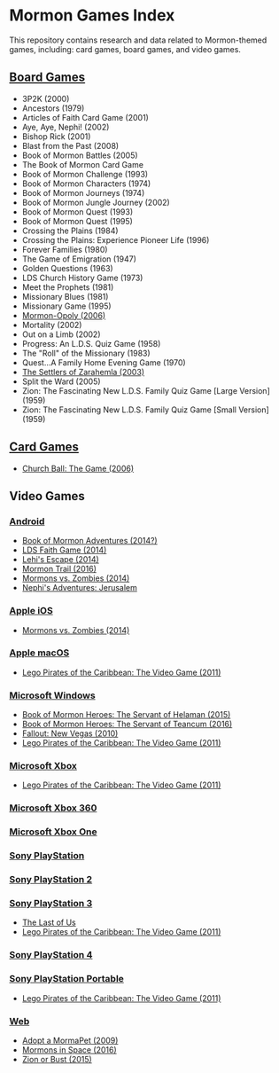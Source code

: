 # Mormon Games Index

This repository contains research and data related to Mormon-themed games, including: card games, board games, and video games.

## [Board Games](board-games.md)<a name="board-games"></a>

- 3P2K (2000)
- Ancestors (1979)
- Articles of Faith Card Game (2001)
- Aye, Aye, Nephi! (2002)
- Bishop Rick (2001)
- Blast from the Past (2008)
- Book of Mormon Battles (2005)
- The Book of Mormon Card Game
- Book of Mormon Challenge (1993)
- Book of Mormon Characters (1974)
- Book of Mormon Journeys (1974)
- Book of Mormon Jungle Journey (2002)
- Book of Mormon Quest (1993)
- Book of Mormon Quest (1995)
- Crossing the Plains (1984)
- Crossing the Plains: Experience Pioneer Life (1996)
- Forever Families (1980)
- The Game of Emigration (1947)
- Golden Questions (1963)
- LDS Church History Game (1973)
- Meet the Prophets (1981)
- Missionary Blues (1981)
- Missionary Game (1995)
- [Mormon-Opoly (2006)](board-games.md#mormon-opoly)
- Mortality (2002)
- Out on a Limb (2002)
- Progress: An L.D.S. Quiz Game (1958)
- The "Roll" of the Missionary (1983)
- Quest...A Family Home Evening Game (1970)
- [The Settlers of Zarahemla (2003)](board-games.md#the-settlers-of-zarahemla)
- Split the Ward (2005)
- Zion: The Fascinating New L.D.S. Family Quiz Game [Large Version] (1959)
- Zion: The Fascinating New L.D.S. Family Quiz Game [Small Version] (1959)

## [Card Games](card-games.md)<a name="card-games"></a>

- [Church Ball: The Game (2006)](card-games.md#church-ball)

## Video Games

### [Android](android.md)<a name="android"></a>

- [Book of Mormon Adventures (2014?)](android.md)
- [LDS Faith Game (2014)](android.md)
- [Lehi's Escape (2014)](android.md)
- [Mormon Trail (2016)](android.md)
- [Mormons vs. Zombies (2014)](android.md)
- [Nephi's Adventures: Jerusalem](android.md)

### [Apple iOS](ios.md)<a name="ios"></a>

- [Mormons vs. Zombies (2014)](ios.md#mormons-vs-zombies)

### [Apple macOS](macos.md)<a name="macos"></a>

- [Lego Pirates of the Caribbean: The Video Game (2011)](macos.md#lego-pirates-of-the-caribbean)

### [Microsoft Windows](windows.md)<a name="windows"></a>

- [Book of Mormon Heroes: The Servant of Helaman (2015)](windows.md)
- [Book of Mormon Heroes: The Servant of Teancum (2016)](windows.md)
- [Fallout: New Vegas (2010)](windows.md)
- [Lego Pirates of the Caribbean: The Video Game (2011)](windows.md)

### [Microsoft Xbox](xbox.md)<a name="xbox"></a>

- [Lego Pirates of the Caribbean: The Video Game (2011)](xbox.md)

### [Microsoft Xbox 360](xbox.md)<a name="xbox-360"></a>

### [Microsoft Xbox One](xbox.md)<a name="xbox-one"></a>

### [Sony PlayStation](playstation.md#playstation)<a name="playstation"></a>

### [Sony PlayStation 2](playstation.md#playstation-2)<a name="playstation-2"></a>

### [Sony PlayStation 3](playstation.md#playstation-3)<a name="playstation-3"></a>

- [The Last of Us](playstation.md#the-last-of-us)
- [Lego Pirates of the Caribbean: The Video Game (2011)](playstation.md#lego-pirates-of-the-caribbean)

### [Sony PlayStation 4](playstation.md#playstation-4)

### [Sony PlayStation Portable](playstation.md#playstation-portable)

- [Lego Pirates of the Caribbean: The Video Game (2011)](playstation.md)

### [Web](web.md)<a name="web"></a>

- [Adopt a MormaPet (2009)](web.md)
- [Mormons in Space (2016)](web.md)
- [Zion or Bust (2015)](web.md)
